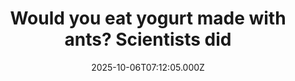 ---
title: "Would you eat yogurt made with ants? Scientists did"
date: 2025-10-06T07:12:05.000Z
category: Health
externalLink: "https://www.sciencedaily.com/releases/2025/10/251005085623.htm"
image: ""
excerpt: "In a remarkable blend of science and tradition, researchers have revived an old Balkan and Turkish yogurt-making technique that uses ants as natural fermenters. The ants’ bacteria, acids, and enzymes transform milk into a rich, tangy yogurt while showcasing the diversity and complexity lost in modern, industrialized yogurt strains.…"
---